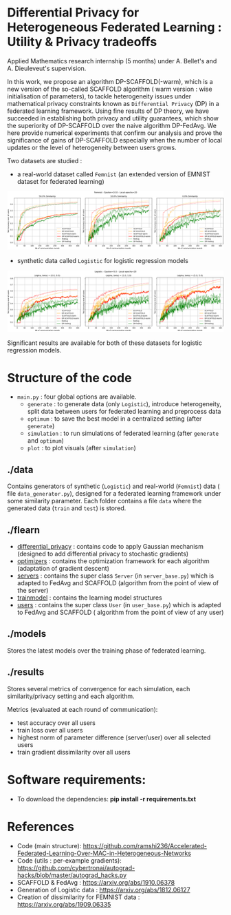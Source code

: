 # **Differential Privacy for Heterogeneous Federated Learning : Utility \& Privacy tradeoffs**

Applied Mathematics research internship (5 months) under A. Bellet's and A. Dieuleveut's supervision.

In this work, we propose an algorithm DP-SCAFFOLD(-warm), which is a new version of the so-called SCAFFOLD algorithm (
warm version : wise initialisation of parameters), to tackle heterogeneity issues under mathematical privacy constraints
known as ``Differential Privacy`` (DP) in a federated learning framework. Using fine results of DP theory, we have
succeeded in establishing both privacy and utility guarantees, which show the superiority of DP-SCAFFOLD over the naive
algorithm DP-FedAvg. We here provide numerical experiments that confirm our analysis and prove the significance of gains
of DP-SCAFFOLD especially when the number of local updates or the level of heterogeneity between users grows.

Two datasets are studied :

- a real-world dataset called ``Femnist`` (an extended version of EMNIST dataset for federated learning)

![image_femnist](pictures/FEMNIST_test_accuracy_heterogene_epochs_20.png)

- synthetic data called ``Logistic`` for logistic regression models

![image_logistic](pictures/LOGISTIC_test_accuracy_heterogene_epochs_20.png)

Significant results are available for both of these datasets for logistic regression models.

# Structure of the code

- `main.py` : four global options are available.
    - `generate` : to generate data (only `Logistic`), introduce heterogeneity, split data between users for federated
      learning and preprocess data
    - `optimum` : to save the best model in a centralized setting (after `generate`)
    - `simulation` : to run simulations of federated learning (after `generate` and `optimum`)
    - `plot` : to plot visuals (after `simulation`)

## ./data

Contains generators of synthetic (`Logistic`) and real-world (`Femnist`) data (
file `data_generator.py`), designed for a federated learning framework under some similarity parameter. Each folder
contains a file `data` where the generated data (`train` and `test`) is stored.

## ./flearn

- [differential_privacy](flearn/differential_privacy) : contains code to apply Gaussian mechanism (designed to add
  differential privacy to stochastic gradients)
- [optimizers](flearn/optimizers) : contains the optimization framework for each algorithm (adaptation of gradient
  descent)
- [servers](flearn/servers) : contains the super class `Server` (in `server_base.py`) which is adapted to FedAvg and
  SCAFFOLD (algorithm from the point of view of the server)
- [trainmodel](flearn/trainmodel) : contains the learning model structures
- [users](flearn/users) : contains the super class `User` (in `user_base.py`) which is adapted to FedAvg and SCAFFOLD (
  algorithm from the point of view of any user)

## ./models

Stores the latest models over the training phase of federated learning.

## ./results

Stores several metrics of convergence for each simulation, each similarity/privacy setting and each algorithm.

Metrics (evaluated at each round of communication):

- test accuracy over all users
- train loss over all users
- highest norm of parameter difference (server/user) over all selected users
- train gradient dissimilarity over all users

# Software requirements:

- To download the dependencies: **pip install -r requirements.txt**

# References

- Code (main structure): https://github.com/ramshi236/Accelerated-Federated-Learning-Over-MAC-in-Heterogeneous-Networks
- Code (utils : per-example gradients): https://github.com/cybertronai/autograd-hacks/blob/master/autograd_hacks.py
- SCAFFOLD & FedAvg : https://arxiv.org/abs/1910.06378
- Generation of Logistic data : https://arxiv.org/abs/1812.06127
- Creation of dissimilarity for FEMNIST data : https://arxiv.org/abs/1909.06335



